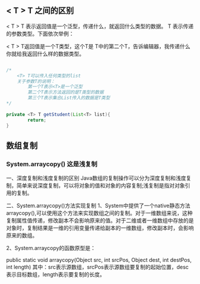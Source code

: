 
##   < T > T 之间的区别 
< T > T  表示返回值是一个泛型，传递什么，就返回什么类型的数据。  T 表示传递的参数类型。下面依次举例：

< T > T返回值是一个T类型，这个T是<T> T中的第二个T，告诉编辑器，我传递什么你就给我返回什么样的数据类型。  


```java

/*
    <T> T可以传入任何类型的list
    关于参数T的说明：
        第一个T表示<T>是一个泛型
        第二个T表示方法返回的是T类型的数据
        第三个T表示集合List传入的数据是T类型
*/
 
private <T> T getStudent(List<T> list){
        return;
}
``` 


## 数组复制  

### System.arraycopy()   这是浅复制  

一、深度复制和浅度复制的区别
Java数组的复制操作可以分为深度复制和浅度复制，简单来说深度复制，可以将对象的值和对象的内容复制;浅复制是指对对象引用的复制。

二、System.arraycopy()方法实现复制
1、System中提供了一个native静态方法arraycopy(),可以使用这个方法来实现数组之间的复制。对于一维数组来说，这种复制属性值传递，修改副本不会影响原来的值。对于二维或者一维数组中存放的是对象时，复制结果是一维的引用变量传递给副本的一维数组，修改副本时，会影响原来的数组。



2、System.arraycopy的函数原型是：


public static void arraycopy(Object src,
int srcPos,
Object dest,
int destPos,
int length)
其中：src表示源数组，srcPos表示源数组要复制的起始位置，desc表示目标数组，length表示要复制的长度。



